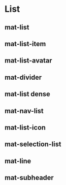 # List
## mat-list
## mat-list-item
## mat-list-avatar
## mat-divider
## mat-list dense
## mat-nav-list
## mat-list-icon
## mat-selection-list
## mat-line
## mat-subheader